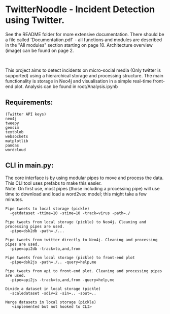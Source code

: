 # TwitterNoodle - Incident Detection using Twitter.

See the README folder for more extensive documentation. There should be a file called 'Documentation.pdf' - all functions and modules are described in the "All modules" section starting on page 10. Architecture overview (image) can be found on page 2.

<br/>

This project aims to detect incidents on micro-social media (Only twitter is supported) using a hierarchical storage and processing structure. The main functionality is storage in Neo4j and visualisation in a simple real-time front-end plot. Analysis can be found in root/Analysis.ipynb

## Requirements:
	(Twitter API keys)
	neo4j
	tweepy
	gensim
	textblob
	websockets
	matplotlib
	pandas
	wordcloud
  
## CLI in main.py:
The core interface is by using modular pipes to move and process the data. This CLI tool uses prefabs to make this easier. <br/>
Note: On first use, most pipes (those including a processing pipe) will use time to download and load a word2vec model; this might take a few minutes.
    
    Pipe tweets to local storage (pickle)
      -getdataset -ttime=10 -stime=10 -track=virus -path=./
    
    Pipe tweets from local storage (pickle) to Neo4j. Cleaning and processing pipes are used.
      -pipe=dsk2db -path=./...
    
    Pipe tweets from twitter directly to Neo4j. Cleaning and processing pipes are used.
      -pipe=api2db -track=to,and,from
  
    Pipe tweets from local storage (pickle) to front-end plot
      -pipe=dsk2js -path=./.. -query=help,me
    
    Pipe tweets from api to front-end plot. Cleaning and processing pipes are used.
      -pipe=api2js -track=to,and,from -query=help,me

    Divide a dataset in local storage (pickle)
      -scaledataset -sdiv=2 -sin=.. -sout=..
      
    Merge datasets in local storage (pickle)
       <implemented but not hooked to CLI>
